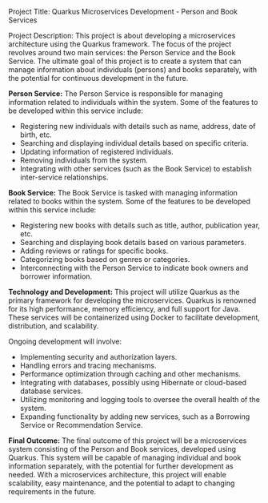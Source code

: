 Project Title: Quarkus Microservices Development - Person and Book Services

Project Description:
This project is about developing a microservices architecture using the Quarkus framework. The focus of the project revolves around two main services: the Person Service and the Book Service. The ultimate goal of this project is to create a system that can manage information about individuals (persons) and books separately, with the potential for continuous development in the future.

**Person Service:**
The Person Service is responsible for managing information related to individuals within the system. Some of the features to be developed within this service include:
- Registering new individuals with details such as name, address, date of birth, etc.
- Searching and displaying individual details based on specific criteria.
- Updating information of registered individuals.
- Removing individuals from the system.
- Integrating with other services (such as the Book Service) to establish inter-service relationships.

**Book Service:**
The Book Service is tasked with managing information related to books within the system. Some of the features to be developed within this service include:
- Registering new books with details such as title, author, publication year, etc.
- Searching and displaying book details based on various parameters.
- Adding reviews or ratings for specific books.
- Categorizing books based on genres or categories.
- Interconnecting with the Person Service to indicate book owners and borrower information.

**Technology and Development:**
This project will utilize Quarkus as the primary framework for developing the microservices. Quarkus is renowned for its high performance, memory efficiency, and full support for Java. These services will be containerized using Docker to facilitate development, distribution, and scalability.

Ongoing development will involve:
- Implementing security and authorization layers.
- Handling errors and tracing mechanisms.
- Performance optimization through caching and other mechanisms.
- Integrating with databases, possibly using Hibernate or cloud-based database services.
- Utilizing monitoring and logging tools to oversee the overall health of the system.
- Expanding functionality by adding new services, such as a Borrowing Service or Recommendation Service.

**Final Outcome:**
The final outcome of this project will be a microservices system consisting of the Person and Book services, developed using Quarkus. This system will be capable of managing individual and book information separately, with the potential for further development as needed. With a microservices architecture, this project will enable scalability, easy maintenance, and the potential to adapt to changing requirements in the future.
